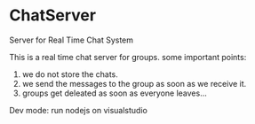 # ChatServer
Server for Real Time Chat System

This is a real time chat server for groups.
some important points:
  1. we do not store the chats.
  2. we send the messages to the group as soon as we receive it.
  3. groups get deleated as soon as everyone leaves...
  
Dev mode:
  run nodejs on visualstudio
  

